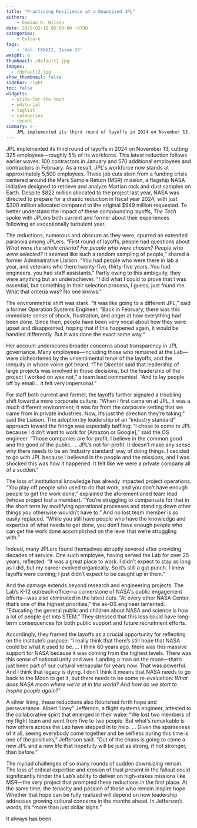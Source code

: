 ```yaml
---
title: "Practicing Resilience at a Downsized JPL"
authors: 
    - Damian R. Wilson
date: 2025-02-18 05:00:00 -0700
categories:
    - Culture
tags:
    - 'Vol. CXXVII, Issue 23'
weight: 0
thumbnail: /default2.jpg
images:
  - /default2.jpg
show_thumbnail: false
sidebar: right
toc: false
widgets:
  - write-for-the-tech
  - editorial
  - taglist
  - categories
  - recent
summary: >-
    JPL implemented its third round of layoffs in 2024 on November 13, cutting 325 employees—roughly 5% of its workforce. This latest reduction follows earlier waves: 100 contractors in January and 570 additional employees and contractors in February. As a result, JPL's workforce now stands at approximately 5,500 employees. These job cuts stem from a funding crisis centered around the Mars Sample Return (MSR) mission, a flagship NASA initiative designed to retrieve and analyze Martian rock and dust samples on Earth.
---
```


JPL implemented its third round of layoffs in 2024 on November 13, cutting 325 employees—roughly 5% of its workforce. This latest reduction follows earlier waves: 100 contractors in January and 570 additional employees and contractors in February. As a result, JPL's workforce now stands at approximately 5,500 employees. These job cuts stem from a funding crisis centered around the Mars Sample Return (MSR) mission, a flagship NASA initiative designed to retrieve and analyze Martian rock and dust samples on Earth. Despite $822 million allocated to the project last year, NASA was directed to prepare for a drastic reduction in fiscal year 2024, with just $300 million allocated compared to the original $949 million requested. To better understand the impact of these compounding layoffs, *The Tech* spoke with JPLers both current and former about their experiences following an exceptionally turbulent year. 

The reductions, numerous and obscure as they were, spurred an extended paranoia among JPLers. “First round of layoffs, people had questions about *What were the whole criteria? For people who were chosen? People who were selected?* It seemed like such a random sampling of people,” shared a former Administrative Liaison. “You had people who were there in lab a year, and veterans who there twenty-five, thirty-five years. You had engineers, you had staff assistants.” Partly owing to this ambiguity, they were anything but an underachiever. “I did what I could to prove that I was essential, but something in their selection process, I guess, just found me. What that criteria was? No one knows.”

The environmental shift was stark. “It was like going to a different JPL,” said a former Operation Systems Engineer. “Back in February, there was this immediate sense of shock, frustration, and anger at how everything had been done. Since then, people have been very vocal about how they were upset and disappointed, hoping that if this happened again, it would be handled differently. But it was done the exact same way.”

Her account underscores broader concerns about transparency in JPL governance. Many employees—including those who remained at the Lab—were disheartened by the unsentimental tenor of the layoffs, and the inequity in whose voice got heard. “The Director said that leadership of large projects was involved in those decisions, but the leadership of the project I worked on was not,” a team lead commented. “And to lay people off by email… it felt very impersonal.”

For staff both current and former, the layoffs further signaled a troubling shift toward a more corporate culture. “When I first came on at JPL, it was a much different environment; it was far from the corporate setting that we came from in private industries. Now, it’s just the direction they’re taking,” said the Liaison. The adoption by leadership of an “industry standard” approach toward the firings was especially baffling: “I chose to come to JPL because I didn’t want to work for [Amazon or Google],” said the OS engineer. “Those companies are for profit. I believe in the common good and the good of the public. … JPL’s not for-profit. It doesn’t make any sense why there needs to be an ‘industry standard’ way of doing things. I decided to go with JPL because I believed in the people and the missions, and I was shocked this was how it happened. It felt like we were a private company all of a sudden.”

The loss of institutional knowledge has already impacted project operations. “You play off people who used to do that work, and you don’t have enough people to get the work done,” explained the aforementioned team lead (whose project lost a member). “You’re struggling to compensate for that in the short term by modifying operational processes and standing down other things you otherwise wouldn’t have to.” And no lost team member is so easily replaced. “While you still have people who have the knowledge and expertise of what needs to get done, you don’t have enough people who can get the work done accomplished on the level that we’re struggling with.” 

Indeed, many JPLers found themselves abruptly severed after providing decades of service. One such employee, having served the Lab for over 25 years, reflected: “It was a great place to work. I didn’t expect to stay as long as I did, but my career evolved organically. So it’s still a gut punch. I knew layoffs were coming; I just didn’t expect to be caught up in them.”

And the damage extends beyond research and engineering projects. The Lab’s K-12 outreach office—a cornerstone of NASA's public engagement efforts—was also eliminated in the latest cuts. “At every other NASA Center, that’s one of the highest priorities,” the ex-OS engineer lamented. “Educating the general public and children about NASA and science is how a lot of people get into STEM.” They stressed that this loss could have long-term consequences for both public support and future recruitment efforts.

Accordingly, they framed the layoffs as a crucial opportunity for reflecting on the institute’s purpose: “I really think that there’s still hope that NASA could be what it used to be. … I think 60 years ago, there was this massive support for NASA because it was coming from the highest levels. There was this sense of national unity and awe. Landing a man on the moon—that’s just been part of our cultural vernacular for years now. That was powerful. And I think that legacy is dying. I don’t think it means that NASA needs to go back to the Moon to get it, but there needs to be some re-evaluation: *What does NASA mean where we’re at in the world? And how do we start to inspire people again?*”

A silver lining, these reductions also flourished forth hope and perseverance. Albert “Joey” Jefferson, a flight systems engineer, attested to the collaborative spirit that emerged in their wake: “We lost two members of my flight team and went from five to two people. But what’s remarkable is how others across the Lab have stepped in to help. … Given the sparseness of it all, seeing everybody come together and be selfless during this time is one of the positives,” Jefferson said. “Out of the chaos is going to come a new JPL and a new life that hopefully will be just as strong, if not stronger, than before.” 

The myriad challenges of so many rounds of sudden downsizing remain. The loss of critical expertise and erosion of trust present in the fallout could significantly hinder the Lab’s ability to deliver on high-stakes missions like MSR—the very project that prompted these reductions in the first place. At the same time, the tenacity and passion of those who remain inspire hope. Whether that hope can be fully realized will depend on how leadership addresses growing cultural concerns in the months ahead. In Jefferson’s words, it’s “more than just dollar signs.”

It always has been.

